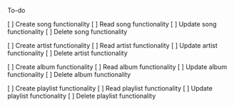 To-do

[ ] Create song functionality
[ ] Read song functionality
[ ] Update song functionality
[ ] Delete song functionality

[ ] Create artist functionality
[ ] Read artist functionality
[ ] Update artist functionality
[ ] Delete artist functionality

[ ] Create album functionality
[ ] Read album functionality
[ ] Update album functionality
[ ] Delete album functionality

[ ] Create playlist functionality
[ ] Read playlist functionality
[ ] Update playlist functionality
[ ] Delete playlist functionality
